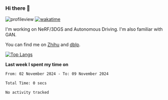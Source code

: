### Hi there 👋

![profileview](https://komarev.com/ghpvc/?username=bo233)
[![wakatime](https://wakatime.com/badge/user/018cb0e5-1559-4aa8-b3db-0d1aedf11b29.svg)](https://wakatime.com/@018cb0e5-1559-4aa8-b3db-0d1aedf11b29)

I'm working on NeRF/3DGS and Autonomous Driving. 
I'm also familiar with GAN.

You can find me on [Zhihu](https://www.zhihu.com/people/bo233) and [dblp](https://dblp.org/pid/331/1520.html).

[![Top Langs](https://github-readme-stats.vercel.app/api/top-langs/?username=bo233&hide=html,css&layout=compact)](https://github.com/anuraghazra/github-readme-stats)

**Last week I spent my time on**
<!--START_SECTION:waka-->

```txt
From: 02 November 2024 - To: 09 November 2024

Total Time: 0 secs

No activity tracked
```

<!--END_SECTION:waka-->
